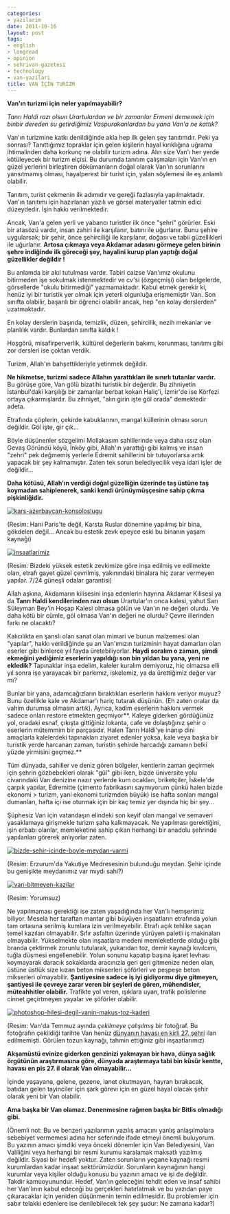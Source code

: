 ```yaml
---
categories:
- yazilarim
date: 2011-10-16
layout: post
tags:
- english
- longread
- opinion
- sehrivan-gazetesi
- technology
- van-yazilari
title: VAN İÇİN TURİZM
---
```


**Van'ın turizmi için neler yapılmayabilir?**

_Tanrı Haldi razı olsun Urartulardan ve bir zamanlar Ermeni dememek için binbir dereden su getirdiğimiz Vaspurakanlardan bu yana Van'a ne kattık?_

Van'ın turizmine katkı denildiğinde akla hep ilk gelen şey tanıtımdır. Peki ya sonrası? Tanıttığımız topraklar için gelen kişilerin hayal kırıklığına uğrama ihtimalinden daha korkunç ne olabilir turizm adına. Alın size Van'ı her yerde kötüleyecek bir turizm elçisi. Bu durumda tanıtım çalışmaları için Van'ın en güzel yerlerini birleştiren dökümanların doğal olarak Van'ın sorunlarını yansıtmamış olması, hayalperest bir turist için, yalan söylemesi ile eş anlamlı olabilir.

Tanıtım, turist çekmenin ilk adımıdır ve gereği fazlasıyla yapılmaktadır. Van'ın tanıtımı için hazırlanan yazılı ve görsel materyaller tatmin edici düzeydedir. İşin hakkı verilmektedir.

Ancak, Van'a gelen yerli ve yabancı turistler ilk önce "şehri" görürler. Eski bir atasözü vardır, insan zahiri ile karşılanır, batını ile uğurlanır. Bunu şehire uygularsak; bir şehir, önce şehirciliği ile karşılanır, doğası ve tabii güzellikleri ile uğurlanır. **Artosa çıkmaya veya Akdamar adasını görmeye gelen birinin şehre indiğinde ilk göreceği şey, hayalini kurup plan yaptığı doğal güzellikler değildir !**

Bu anlamda bir akıl tutulması vardır. Tabiri caizse Van'ımız okulunu bitirmeden işe sokulmak istenmektedir ve cv'si (özgeçmişi) olan belgelerde, görsellerde "okulu bitirmediği" yazmamaktadır. Kabul etmek gerekir ki, henüz iyi bir turistik yer olmak için yeterli olgunluğa erişmemiştir Van. Son sınıfta olabilir, başarılı bir öğrenci olabilir ancak, hep "en kolay derslerden" uzatmaktadır.

En kolay derslerin başında, temizlik, düzen, şehircilik, nezih mekanlar ve planlılık vardır. Bunlardan sınıfta kaldık !

Hoşgörü, misafirperverlik, kültürel değerlerin bakımı, korunması, tanıtımı gibi zor dersleri ise çoktan verdik.

Turizm, Allah'ın bahşettikleriyle yetinmek değildir.

**Ne hikmetse, turizmi sadece Allahın yarattıkları ile sınırlı tutanlar vardır.** Bu görüşe göre, Van gölü bizatihi turistik bir değerdir. Bu zihniyetin İstanbul'daki karşılığı bir zamanlar berbat kokan Haliç'i, İzmir'de ise Körfezi ortaya çıkarmışlardır. Bu zihniyet, "alın girin işte göl orada" demektedir adeta.

Etrafında çöplerin, çekirde kabuklarının, mangal küllerinin olması sorun değildir. Göl işte, gir çık...

Böyle düşünenler sözgelimi Mollakasım sahillerinde veya daha ıssız olan Gevaş Göründü köyü, İnköy gibi, Allah'ın yarattığı gibi kalmış ve insan "zehri" pek değmemiş yerlerle Edremit sahillerini bir tutuyorlarsa artık yapacak bir şey kalmamıştır. Zaten tek sorun belediyecilik veya idari işler de değildir...

**Daha kötüsü, Allah'ın verdiği doğal güzelliğin üzerinde taş üstüne taş koymadan sahiplenerek, sanki kendi ürünüymüşçesine sahip çıkma pişkinliğidir.**

[![](/images/kars-azerbaycan-konsoloslugu.jpg "kars-azerbaycan-konsoloslugu")](http://suatatan.wordpress.com/wp-content/uploads/2011/10/kars-azerbaycan-konsoloslugu.jpg)

(Resim: Hani Paris'te değil, Karsta Ruslar dönemine yapılmış bir bina, gökdelen değil... Ancak bu estetik zevk epeyce eski bu binanın yaşam kaynağı)

[![](/images/insaatlarimiz.jpg "insaatlarimiz")](http://suatatan.wordpress.com/wp-content/uploads/2011/10/insaatlarimiz.jpg)

(Resim: Bizdeki yüksek estetik zevkimize göre inşa edilmiş ve edilmekte olan, etrafı gayet güzel çevrilmiş, yakınındaki binalara hiç zarar vermeyen yapılar. 7/24 güneşli odalar garantisi)

Allah aşkına, Akdamarın kilisesini inşa edenlerin hayrına Akdamar Kilisesi ya da **Tanrı Haldi kendilerinden razı olsun** Urartular'ın onca kalesi, yahut Sarı Süleyman Bey'in Hoşap Kalesi olmasa gölün ve Van'ın ne değeri olurdu. Ve daha kötü bir cümle, göl olmasa Van'ın değeri ne olurdu? Çevre illerinden farkı ne olacaktı?

Kalıcılıkta en şanslı olan sanat olan mimari ve bunun malzemesi olan "yapılar", hakkı verildiğinde şu an Van'ımızın turizminin hayat damarları olan eserler gibi binlerce yıl fayda üretebiliyorlar. **Haydi soralım o zaman, şimdi ekmeğini yediğimiz eserlerin yapıldığı son bin yıldan bu yana, yeni ne ekledik?** Tapınaklar inşa edelim, kaleler kuralım demiyoruz, hiç olmazsa elli yıl sonra işe yarayacak bir parkımız, iskelemiz, ya da ürettiğimiz değer var mı?

Bunlar bir yana, adamcağızların bıraktıkları eserlerin hakkını veriyor muyuz? Bunu özellikle kale ve Akdamar'ı hariç tutarak düşünün. (Eh zaten oralar da vahim durumsa olmasın artık). Ayrıca, kadim eserlerin hakkını vermek sadece onları restore etmekten geçmiyor**. Kaleye giderken gördüğünüz yol, oradaki esnaf, çıkışta gittiğiniz lokanta, cafe ve dolaştığınız şehir o eserlerin mütemmim bir parçasıdır. Halen Tanrı Haldi'ye inanıp dini amaçlarla kalelerdeki tapınakları ziyaret edenler yoksa, kale veya başka bir turistik yerde harcanan zaman, turistin şehirde harcadığı zamanın belki yüzde yirmisini geçmez.**

Tüm dünyada, sahiller ve deniz gören bölgeler, kentlerin zaman geçirmek için şehrin gözbebekleri olarak "gül" gibi iken, bizde üniversite yolu civarındaki Van denizine nazır yerlerde kum ocakları, briketçiler, İskele'de çarpık yapılar, Edremitte (çimento fabrikasını saymıyorum çünkü halen bizde ekonomi > turizm, yani ekonomi turizmden büyük) ise hafta sonları mangal dumanları, hafta içi ise oturmak için bir kaç temiz yer dışında hiç bir şey...

Şüphesiz Van için vatandaşın elindeki son keyif olan mangal ve semaveri yasaklamaya girişmekle turizm şaha kalkmayacak. Ne yapılması gerektiğini, işin erbabı olanlar, memleketine sahip çıkan herhangi bir anadolu şehrinde yapılanları görerek anlıyorlar zaten.

[![](/images/bizde-sehir-icinde-boyle-meydan-varmi.jpg "bizde-sehir-icinde-boyle-meydan-varmi")](http://suatatan.wordpress.com/wp-content/uploads/2011/10/bizde-sehir-icinde-boyle-meydan-varmi.jpg)

(Resim: Erzurum'da Yakutiye Medresesinin bulunduğu meydan. Şehir içinde bu genişikte meydanımız var mıydı sahi?)

[![](/images/van-bitmeyen-kazilar.jpg "van-bitmeyen-kazilar")](http://suatatan.wordpress.com/wp-content/uploads/2011/10/van-bitmeyen-kazilar.jpg)

(Resim: Yorumsuz)

Ne yapılmaması gerektiği ise zaten yaşadığında her Van'lı hemşerimiz biliyor. Mesela her taraftan mantar gibi büyüyen inşaatların etrafında yolun tam ortasına serilmiş kumlara izin verilmeyebilir. Etrafı açık tehlike saçan temel kazıları olmayabilir. Sıfır asfaltın üzerinde yürüyen paletli iş makinaları olmayabilir. Yükselmekte olan inşaatlara medeni memleketlerde olduğu gibi branda çektirmek zorunlu tutularak, yukarıdan toz, demir kaynağı kıvılcımı, tuğla düşmesi engellenebilir. Yolun sonunu kapatıp başına işaret levhası koymayarak daracık sokaklarda aracınızla geri geri gitmenize neden olan, üstüne üstlük size kızan beton mikserleri şöförleri ve peşpeşe beton mikserleri olmayabilir. **Şantiyesine sadece iş iyi gidiyormu diye gitmeyen, şantiyesi ile çevreye zarar veren bir şeyleri de gören, mühendisler, müteahhitler olabilir.** Trafikte yol veren, ışıklara uyan, trafik polislerine cinnet geçirtmeyen yayalar ve şöförler olabilir.

[![](/images/photoshop-hilesi-degil-vanin-makus-toz-kaderi.jpg "photoshop-hilesi-degil-vanin-makus-toz-kaderi")](http://suatatan.wordpress.com/wp-content/uploads/2011/10/photoshop-hilesi-degil-vanin-makus-toz-kaderi.jpg)

(Resim: Van'da Temmuz ayında _çekilmeye çalışılmış_ bir fotoğraf. Bu fotoğrafın çekildiği tarihte Van henüz [dünyanın havası en kirli 27. şehri](http://gundem.milliyet.com.tr/dunyanin-havasi-en-kirli-27-kenti-van/gundem/gundemdetay/28.09.2011/1443997/default.htm "Van maalesef dünyanın havası en kirli 27.şehri") ilan edilmemişti. Görülen tozun kaynağı, tahmin ettiğiniz gibi inşaatlarımız)

**Akşamüstü evinize giderken genzinizi yakmayan bir hava, dünya sağlık örgütünün araştırmasına göre, dünyada araştırmaya tabi bin küsür kentte, havası en pis 27. il olarak Van olmayabilir...**

İçinde yaşayana, gelene, gezene, lanet okutmayan, hayran bırakacak, batıdan gelen tayinciler için şark görevi için en güzel hayal olacak şehir olarak yeni bir Van olabilir.

**Ama başka bir Van olamaz. Denenmesine rağmen başka bir Bitlis olmadığı gibi.**

(Önemli not: Bu ve benzeri yazılarımın yazılış amacını yanlış anlaşılmalara sebebiyet vermemesi adına her seferinde ifade etmeyi önemli buluyorum. Bu yazının amacı şimdiki veya önceki dönemler için Van Belediyesini, Van Valiliğini veya herhangi bir resmi kurumu karalamak maksatlı yazılmış değildir. Siyasi bir hedefi yoktur. Zaten sorunların yegane kaynağı resmi kurumlardan kadar inşaat sektörümüzdür. Sorunların kaynağının hangi kurumlar veya kişiler olduğu konusu bu yazının amacı ve işi de değildir. Takdir kamuoyunundur. Hedef, Van'ın geleceğini tehdit eden ve insaf sahibi her Van'lının kabul edeceği bu gerçekleri hatırlatmak ve bu yazıdan paye çıkaracaklar için yeniden düşünmenin temin edilmesidir. Bu problemler için sabır telakki edenlere ise denilebilecek tek şey şudur: Ne zamana kadar?)
